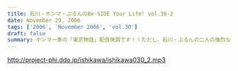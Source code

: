 ```yaml
---
title: 石川・ホンマ・ぶるんのBe-SIDE Your Life! vol.30-2
date: November 29, 2006
tags: ['2006', 'November 2006', 'vol.30']
draft: false
summary: ホンマ一家の「東京物語」配信快調です！！ただし、石川・ぶるんの二人の強烈なる合いの手（愛の手！？）により、話の本筋がズレまくるのはご愛敬ってことでお願いしまーす！NAMAE
---
```


http://project-phi.ddo.jp/ishikawa/ishikawa030_2.mp3